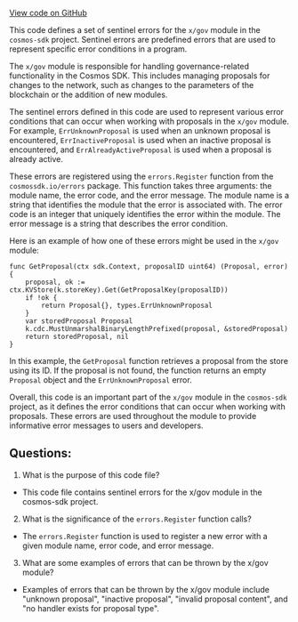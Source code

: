 [View code on GitHub](https://github.com/cosmos/cosmos-sdk.git/x/gov/types/errors.go)

This code defines a set of sentinel errors for the `x/gov` module in the `cosmos-sdk` project. Sentinel errors are predefined errors that are used to represent specific error conditions in a program. 

The `x/gov` module is responsible for handling governance-related functionality in the Cosmos SDK. This includes managing proposals for changes to the network, such as changes to the parameters of the blockchain or the addition of new modules. 

The sentinel errors defined in this code are used to represent various error conditions that can occur when working with proposals in the `x/gov` module. For example, `ErrUnknownProposal` is used when an unknown proposal is encountered, `ErrInactiveProposal` is used when an inactive proposal is encountered, and `ErrAlreadyActiveProposal` is used when a proposal is already active. 

These errors are registered using the `errors.Register` function from the `cosmossdk.io/errors` package. This function takes three arguments: the module name, the error code, and the error message. The module name is a string that identifies the module that the error is associated with. The error code is an integer that uniquely identifies the error within the module. The error message is a string that describes the error condition. 

Here is an example of how one of these errors might be used in the `x/gov` module:

```
func GetProposal(ctx sdk.Context, proposalID uint64) (Proposal, error) {
    proposal, ok := ctx.KVStore(k.storeKey).Get(GetProposalKey(proposalID))
    if !ok {
        return Proposal{}, types.ErrUnknownProposal
    }
    var storedProposal Proposal
    k.cdc.MustUnmarshalBinaryLengthPrefixed(proposal, &storedProposal)
    return storedProposal, nil
}
```

In this example, the `GetProposal` function retrieves a proposal from the store using its ID. If the proposal is not found, the function returns an empty `Proposal` object and the `ErrUnknownProposal` error. 

Overall, this code is an important part of the `x/gov` module in the `cosmos-sdk` project, as it defines the error conditions that can occur when working with proposals. These errors are used throughout the module to provide informative error messages to users and developers.
## Questions: 
 1. What is the purpose of this code file?
- This code file contains sentinel errors for the x/gov module in the cosmos-sdk project.

2. What is the significance of the `errors.Register` function calls?
- The `errors.Register` function is used to register a new error with a given module name, error code, and error message.

3. What are some examples of errors that can be thrown by the x/gov module?
- Examples of errors that can be thrown by the x/gov module include "unknown proposal", "inactive proposal", "invalid proposal content", and "no handler exists for proposal type".